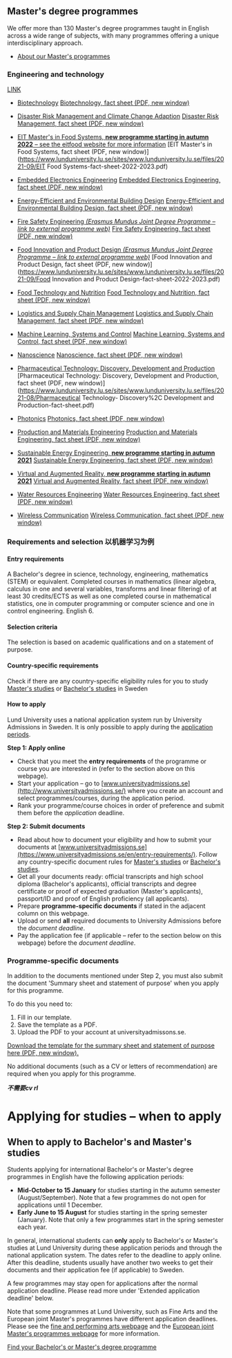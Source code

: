 ## Master's degree programmes

We offer more than 130 Master's degree programmes taught in English across a wide range of subjects, with many programmes offering a unique interdisciplinary approach.

- [About our Master's programmes](https://www.lunduniversity.lu.se/admissions/bachelors-and-masters-studies/masters-degree-studies)

### Engineering and technology

[LINK](https://www.lunduniversity.lu.se/admissions/bachelors-and-masters-studies/subject-areas/engineering-and-technology)

- [Biotechnology](http://www.lunduniversity.lu.se/lubas/i-uoh-lu-TABIT)
  [Biotechnology, fact sheet (PDF, new window)](https://www.lunduniversity.lu.se/sites/www.lunduniversity.lu.se/files/2021-09/Biotechnology-fact-sheet-2022-2023.pdf)
- [Disaster Risk Management and Climate Change Adaption](http://www.lunduniversity.lu.se/lubas/i-uoh-lu-TAKAK)
  [Disaster Risk Management, fact sheet (PDF, new window)](https://www.lunduniversity.lu.se/sites/www.lunduniversity.lu.se/files/2021-09/Disaster-risk-management-and-climate-change-adaptation-fact-sheet-2022-2023.pdf)
- [EIT Master's in Food Systems, **new programme starting in autumn 2022** – see the eitfood website for more information](https://www.eitfood.eu/projects/food-system-master-of-science-program)
  [EIT Master's in Food Systems, fact sheet (PDF, new window)](https://www.lunduniversity.lu.se/sites/www.lunduniversity.lu.se/files/2021-09/EIT Food Systems-fact-sheet-2022-2023.pdf)
- [Embedded Electronics Engineering](http://www.lunduniversity.lu.se/lubas/i-uoh-lu-TAEEE)
  [Embedded Electronics Engineering, fact sheet (PDF, new window)](https://www.lunduniversity.lu.se/sites/www.lunduniversity.lu.se/files/2021-08/Embedded-Electronics-Engineering-fact-sheet.pdf)

- [Energy-Efficient and Environmental Building Design](http://www.lunduniversity.lu.se/lubas/i-uoh-lu-TAEMB)
  [Energy-Efficient and Environmental Building Design, fact sheet (PDF, new window)](https://www.lunduniversity.lu.se/sites/www.lunduniversity.lu.se/files/2021-08/Energy-Efficient-and-Environmental-Building-Design-fact-sheet.pdf)
- [Fire Safety Engineering *(Erasmus Mundus Joint Degree Programme – link to external programme web)*](https://imfse.be/)
  [Fire Safety Engineering, fact sheet (PDF, new window)](https://www.lunduniversity.lu.se/sites/www.lunduniversity.lu.se/files/2021-08/Fire-Safety-Engineering-fact-sheet.pdf)
- [Food Innovation and Product Design *(Erasmus Mundus Joint Degree Programme – link to external programme web)*](http://www.fipdes.eu/)
  [Food Innovation and Product Design, fact sheet (PDF, new window)](https://www.lunduniversity.lu.se/sites/www.lunduniversity.lu.se/files/2021-09/Food Innovation and Product Design-fact-sheet-2022-2023.pdf)
- [Food Technology and Nutrition](http://www.lunduniversity.lu.se/lubas/i-uoh-lu-TALIV)
  [Food Technology and Nutrition, fact sheet (PDF, new window)](https://www.lunduniversity.lu.se/sites/www.lunduniversity.lu.se/files/2021-09/Logistics-and-supply-chain-management-fact-sheet-2022-2023.pdf)
- [Logistics and Supply Chain Management](http://www.lunduniversity.lu.se/lubas/i-uoh-lu-TALSF)
  [Logistics and Supply Chain Management, fact sheet (PDF, new window)](https://www.lunduniversity.lu.se/sites/www.lunduniversity.lu.se/files/2021-09/Logistics-and-supply-chain-management-fact-sheet-2022-2023.pdf)
- [Machine Learning, Systems and Control](https://www.lunduniversity.lu.se/lubas/i-uoh-lu-TAMSR)
  [Machine Learning, Systems and Control, fact sheet (PDF, new window)](https://www.lunduniversity.lu.se/sites/www.lunduniversity.lu.se/files/2021-08/Machine-Learning-Systems-and-Control-fact-sheet.pdf)
- [Nanoscience](https://www.lunduniversity.lu.se/lubas/i-uoh-lu-TANAV) 
  [Nanoscience, fact sheet (PDF, new window)](https://www.lunduniversity.lu.se/sites/www.lunduniversity.lu.se/files/2021-08/Nanoscience-fact-sheet.pdf)
- [Pharmaceutical Technology: Discovery, Development and Production](https://www.lunduniversity.lu.se/lubas/i-uoh-lu-TALAK)
  [Pharmaceutical Technology: Discovery, Development and Production, fact sheet (PDF, new window)](https://www.lunduniversity.lu.se/sites/www.lunduniversity.lu.se/files/2021-08/Pharmaceutical Technology- Discovery%2C Development and Production-fact-sheet.pdf)
- [Photonics](https://www.lunduniversity.lu.se/lubas/i-uoh-lu-TAFOT) 
  [Photonics, fact sheet (PDF, new window)](https://www.lunduniversity.lu.se/sites/www.lunduniversity.lu.se/files/2021-09/Photonics-fact-sheet-2022-2023.pdf)
- [Production and Materials Engineering](https://www.lunduniversity.lu.se/lubas/i-uoh-lu-TAPRR)
  [Production and Materials Engineering, fact sheet (PDF, new window)](https://www.lunduniversity.lu.se/sites/www.lunduniversity.lu.se/files/2021-09/Production-and-materials-engineering-fact-sheet-2022-2023.pdf)
- [Sustainable Energy Engineering, **new programme starting in autumn 2021**](https://www.lunduniversity.lu.se/lubas/i-uoh-lu-TAHET)
  [Sustainable Energy Engineering, fact sheet (PDF, new window)](https://www.lunduniversity.lu.se/sites/www.lunduniversity.lu.se/files/2021-08/Sustainable-Energy-Engineering-fact-sheet.pdf)
- [Virtual and Augmented Reality, **new programme starting in autumn 2021**](https://www.lunduniversity.lu.se/lubas/i-uoh-lu-TAVAR)
  [Virtual and Augmented Reality, fact sheet (PDF, new window)](https://www.lunduniversity.lu.se/sites/www.lunduniversity.lu.se/files/2021-08/Virtual-Reality-and-Augmented-Reality-fact-sheet.pdf)
- [Water Resources Engineering](http://www.lunduniversity.lu.se/lubas/i-uoh-lu-TAWRE)
  [Water Resources Engineering, fact sheet (PDF, new window)](https://www.lunduniversity.lu.se/sites/www.lunduniversity.lu.se/files/2021-08/Water-Resources-Engineering-fact-sheet.pdf)
- [Wireless Communication](http://www.lunduniversity.lu.se/lubas/i-uoh-lu-TAWIR)
  [Wireless Communication, fact sheet (PDF, new window)](https://www.lunduniversity.lu.se/sites/www.lunduniversity.lu.se/files/2021-08/Wireless-Communication-fact-sheet.pdf)

### Requirements and selection 以机器学习为例

#### Entry requirements

A Bachelor's degree in science, technology, engineering, mathematics (STEM) or equivalent. Completed courses in mathematics (linear algebra, calculus in one and several variables, transforms and linear filtering) of at least 30 credits/ECTS as well as one completed course in mathematical statistics, one in computer programming or computer science and one in control engineering. English 6.

#### Selection criteria

The selection is based on academic qualifications and on a statement of purpose.

#### Country-specific requirements

Check if there are any country-specific eligibility rules for you to study [Master's studies](https://www.universityadmissions.se/en/apply-to-masters/provide-application-documents-masters/required-documents/#then-select-your-country-of-study-and-go) or [Bachelor's studies](https://www.universityadmissions.se/en/apply-to-bachelors/provide-application-documents-bachelors/required-documents/#select-your-country-of-study-and-go) in Sweden

#### How to apply

Lund University uses a national application system run by University Admissions in Sweden. It is only possible to apply during the [application periods](http://www.lunduniversity.lu.se/international-admissions/bachelors-masters-studies/applying-for-studies-when-to-apply).

**Step 1: Apply online**

- Check that you meet the **entry requirements** of the programme or course you are interested in (refer to the section above on this webpage).
- Start your application – go to [www.universityadmissions.se](http://www.universityadmissions.se/) where you create an account and select programmes/courses, during the application period.
- Rank your programme/course choices in order of preference and submit them before the *application* deadline.

**Step 2: Submit documents**

- Read about how to document your eligibility and how to submit your documents at [www.universityadmissions.se](https://www.universityadmissions.se/en/entry-requirements/). Follow any country-specific document rules for [Master's studies](https://www.universityadmissions.se/en/apply-to-masters/provide-application-documents-masters/required-documents/#then-select-your-country-of-study-and-go) or [Bachelor's studies](https://www.universityadmissions.se/en/apply-to-bachelors/provide-application-documents-bachelors/required-documents/#select-your-country-of-study-and-go).
- Get all your documents ready: official transcripts and high school diploma (Bachelor's applicants), official transcripts and degree certificate or proof of expected graduation (Master's applicants), passport/ID and proof of English proficiency (all applicants).
- Prepare **programme-specific documents** if stated in the adjacent column on this webpage.
- Upload or send **all** required documents to University Admissions before the *document* *deadline*.
- Pay the application fee (if applicable – refer to the section below on this webpage) before the *document* *deadline*.

### Programme-specific documents

In addition to the documents mentioned under Step 2, you must also submit the document 'Summary sheet and statement of purpose' when you apply for this programme.

To do this you need to:

1. Fill in our template.
2. Save the template as a PDF.
3. Upload the PDF to your account at universityadmissons.se.

[Download the template for the summary sheet and statement of purpose here (PDF, new window).](https://www.lunduniversity.lu.se/sites/www.lunduniversity.lu.se/files/2020-10/Summary-Sheet-Machine-Learning-Systems-Control-2021.pdf)

No additional documents (such as a CV or letters of recommendation) are required when you apply for this programme.

***不需要cv rl***

# Applying for studies – when to apply

## When to apply to Bachelor's and Master's studies

Students applying for international Bachelor's or Master's degree programmes in English have the following application periods:

- **Mid-October to 15 January** for studies starting in the autumn semester (August/September). Note that a few programmes do not open for applications until 1 December.
- **Early June to 15 August** for studies starting in the spring semester (January). Note that only a few programmes start in the spring semester each year.

In general, international students can **only** apply to Bachelor's or Master's studies at Lund University during these application periods and through the national application system. The dates refer to the deadline to apply online. After this deadline, students usually have another two weeks to get their documents and their application fee (if applicable) to Sweden.

A few programmes may stay open for applications after the normal application deadline. Please read more under 'Extended application deadline' below.

Note that some programmes at Lund University, such as Fine Arts and the European joint Master's programmes have different application deadlines.
Please see the [fine and performing arts webpage](https://www.lunduniversity.lu.se/international-admissions/bachelors-masters-studies/subject-areas/fine-and-performing-arts#applying) and the [European joint Master's programmes webpage](https://www.lunduniversity.lu.se/international-admissions/bachelors-masters-studies/erasmus-mundus-and-other-european-joint-masters) for more information.

[Find your Bachelor's or Master's degree programme](https://www.lunduniversity.lu.se/admissions/bachelors-and-masters-studies)

